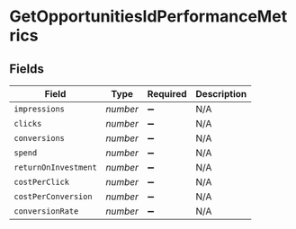 # GetOpportunitiesIdPerformanceMetrics


## Fields

| Field                | Type                 | Required             | Description          |
| -------------------- | -------------------- | -------------------- | -------------------- |
| `impressions`        | *number*             | :heavy_minus_sign:   | N/A                  |
| `clicks`             | *number*             | :heavy_minus_sign:   | N/A                  |
| `conversions`        | *number*             | :heavy_minus_sign:   | N/A                  |
| `spend`              | *number*             | :heavy_minus_sign:   | N/A                  |
| `returnOnInvestment` | *number*             | :heavy_minus_sign:   | N/A                  |
| `costPerClick`       | *number*             | :heavy_minus_sign:   | N/A                  |
| `costPerConversion`  | *number*             | :heavy_minus_sign:   | N/A                  |
| `conversionRate`     | *number*             | :heavy_minus_sign:   | N/A                  |